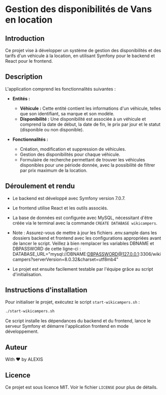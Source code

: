 # Gestion des disponibilités de Vans en location

## Introduction

Ce projet vise à développer un système de gestion des disponibilités et des tarifs d'un véhicule à la location, en utilisant Symfony pour le backend et React pour le frontend.

## Description

L'application comprend les fonctionnalités suivantes :

- **Entités :**
  - **Véhicule :** Cette entité contient les informations d'un véhicule, telles que son identifiant, sa marque et son modèle.
  - **Disponibilité :** Une disponibilité est associée à un véhicule et comprend la date de début, la date de fin, le prix par jour et le statut (disponible ou non disponible).

- **Fonctionnalités :**
  - Création, modification et suppression de véhicules.
  - Gestion des disponibilités pour chaque véhicule.
  - Formulaire de recherche permettant de trouver les véhicules disponibles pour une période donnée, avec la possibilité de filtrer par prix maximum de la location.

## Déroulement et rendu

- Le backend est développé avec Symfony version 7.0.7.

- Le frontend utilise React et les outils associés.

- La base de données est configurée avec MySQL, nécessitant d'être créée via le terminal avec la commande `CREATE DATABASE wikicampers`.

- Note : Assurez-vous de mettre à jour les fichiers .env.sample dans les dossiers backend et frontend avec les configurations appropriées avant de lancer le script.
Veillez à bien remplacer les variables DBNAME et DBPASSWORD de cette ligne-ci :
DATABASE_URL="mysql://DBNAME:DBPASSWORD@127.0.0.1:3306/wikicampers?serverVersion=8.0.32&charset=utf8mb4"

- Le projet est ensuite facilement testable par l'équipe grâce au script d'initialisation.

## Instructions d'installation

Pour initialiser le projet, exécutez le script `start-wikicampers.sh` :

```bash
./start-wikicampers.sh
```
Ce script installe les dépendances du backend et du frontend, lance le serveur Symfony et démarre l'application frontend en mode développement.

## Auteur

With ❤️ by ALEXIS

## Licence

Ce projet est sous licence MIT. Voir le fichier `LICENSE` pour plus de détails.
